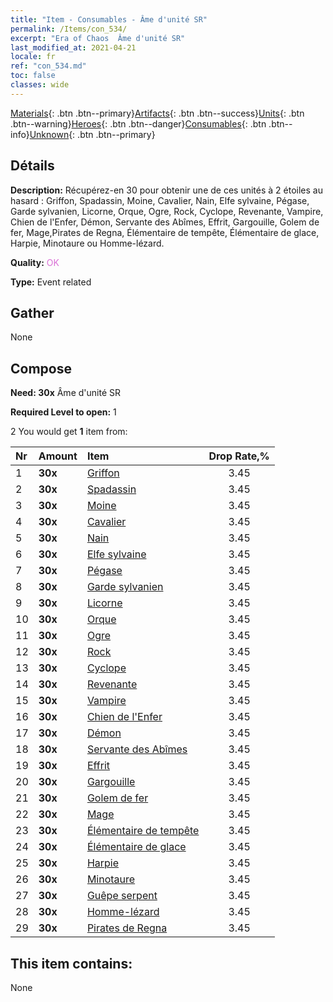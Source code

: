 ```yaml
---
title: "Item - Consumables - Âme d'unité SR"
permalink: /Items/con_534/
excerpt: "Era of Chaos  Âme d'unité SR"
last_modified_at: 2021-04-21
locale: fr
ref: "con_534.md"
toc: false
classes: wide
---
```

 [Materials](/fr/Items/){: .btn .btn--primary}[Artifacts](/fr/Items/Artifacts/){: .btn .btn--success}[Units](/fr/Items/Units/){: .btn .btn--warning}[Heroes](/fr/Items/Heroes/){: .btn .btn--danger}[Consumables](/fr/Items/Consumables/){: .btn .btn--info}[Unknown](/fr/Items/Unknown/){: .btn .btn--primary}

## Détails
 **Description:** Récupérez-en 30 pour obtenir une de ces unités à 2 étoiles au hasard : Griffon, Spadassin, Moine, Cavalier, Nain, Elfe sylvaine, Pégase, Garde sylvanien, Licorne, Orque, Ogre, Rock, Cyclope, Revenante, Vampire, Chien de l'Enfer, Démon, Servante des Abîmes, Effrit, Gargouille, Golem de fer, Mage,Pirates de Regna, Élémentaire de tempête, Élémentaire de glace, Harpie, Minotaure ou Homme-lézard.

 **Quality:** <span style="color: #DA70D6">OK</span>

 **Type:** Event related

## Gather

  None

## Compose

 **Need: 30x** Âme d'unité SR

 **Required Level to open:** 1

 2 You would get **1** item  from:

  | Nr | Amount |     Item    | Drop Rate,% |
  |:---|:-------|:------------|:---------:|
  | 1 |  **30x** | [Griffon](/fr/Items/unt_192/) | 3.45 | 
  | 2 |  **30x** | [Spadassin](/fr/Items/unt_193/) | 3.45 | 
  | 3 |  **30x** | [Moine](/fr/Items/unt_194/) | 3.45 | 
  | 4 |  **30x** | [Cavalier ](/fr/Items/unt_195/) | 3.45 | 
  | 5 |  **30x** | [Nain](/fr/Items/unt_200/) | 3.45 | 
  | 6 |  **30x** | [Elfe sylvaine](/fr/Items/unt_201/) | 3.45 | 
  | 7 |  **30x** | [Pégase](/fr/Items/unt_202/) | 3.45 | 
  | 8 |  **30x** | [Garde sylvanien](/fr/Items/unt_203/) | 3.45 | 
  | 9 |  **30x** | [Licorne](/fr/Items/unt_204/) | 3.45 | 
  | 10 |  **30x** | [Orque](/fr/Items/unt_219/) | 3.45 | 
  | 11 |  **30x** | [Ogre](/fr/Items/unt_220/) | 3.45 | 
  | 12 |  **30x** | [Rock](/fr/Items/unt_221/) | 3.45 | 
  | 13 |  **30x** | [Cyclope](/fr/Items/unt_222/) | 3.45 | 
  | 14 |  **30x** | [Revenante](/fr/Items/unt_210/) | 3.45 | 
  | 15 |  **30x** | [Vampire](/fr/Items/unt_211/) | 3.45 | 
  | 16 |  **30x** | [Chien de l'Enfer](/fr/Items/unt_228/) | 3.45 | 
  | 17 |  **30x** | [Démon](/fr/Items/unt_229/) | 3.45 | 
  | 18 |  **30x** | [Servante des Abîmes](/fr/Items/unt_230/) | 3.45 | 
  | 19 |  **30x** | [Effrit](/fr/Items/unt_231/) | 3.45 | 
  | 20 |  **30x** | [Gargouille](/fr/Items/unt_236/) | 3.45 | 
  | 21 |  **30x** | [Golem de fer](/fr/Items/unt_237/) | 3.45 | 
  | 22 |  **30x** | [Mage](/fr/Items/unt_238/) | 3.45 | 
  | 23 |  **30x** | [Élémentaire de tempête](/fr/Items/unt_263/) | 3.45 | 
  | 24 |  **30x** | [Élémentaire de glace](/fr/Items/unt_264/) | 3.45 | 
  | 25 |  **30x** | [Harpie](/fr/Items/unt_245/) | 3.45 | 
  | 26 |  **30x** | [Minotaure](/fr/Items/unt_248/) | 3.45 | 
  | 27 |  **30x** | [Guêpe serpent](/fr/Items/unt_255/) | 3.45 | 
  | 28 |  **30x** | [Homme-lézard](/fr/Items/unt_254/) | 3.45 | 
  | 29 |  **30x** | [Pirates de Regna](/fr/Items/unt_273/) | 3.45 | 


## This item contains:

  None

